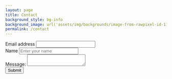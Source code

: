 ```yaml
---
layout: page
title: Contact
background_style: bg-info
background_image: url('assets/img/backgrounds/image-from-rawpixel-id-1199650-jpeg.jpg')
permalink: /contact
---
```


  <form accept-charset="UTF-8" action="https://formspree.io/xleppdrd" method="POST" target="_blank">
    <div class="form-group">
    <label for="email" required="required">Email address
        <input type="email" name="email">
    </label>
    </div>
    <div class="form-group">
    <label for="name">Name
        <input type="text" name="name" class="form-control" id="name" placeholder="Enter your name" required="required">
    </label>
    </div>
    <div class="form-group">
    <label for="message">Message:
        <textarea type="text" name="name" required="required"></textarea>
    </label>    
    </div>
    <button type="submit" class="btn btn-primary">Submit</button>
  </form>